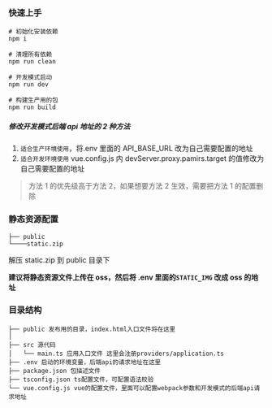 ### 快速上手

```
# 初始化安装依赖
npm i

# 清理所有依赖
npm run clean

# 开发模式启动
npm run dev

# 构建生产用的包
npm run build

```

##### 修改开发模式后端 api 地址的 2 种方法

1. `适合生产环境使用`，将.env 里面的 API_BASE_URL 改为自己需要配置的地址
2. `适合开发环境使用` vue.config.js 内 devServer.proxy.pamirs.target 的值修改为自己需要配置的地址

> 方法 1 的优先级高于方法 2，如果想要方法 2 生效，需要把方法 1 的配置删除

### 静态资源配置

```
├── public
└────static.zip
```

解压 static.zip 到 public 目录下

**建议将静态资源文件上传在 oss，然后将 .env 里面的`STATIC_IMG` 改成 oss 的地址**

### 目录结构

```
├── public 发布用的目录，index.html入口文件将在这里
│
├── src 源代码
│   └── main.ts 应用入口文件 这里会注册providers/application.ts
├── .env 启动的环境变量，后端api的请求地址在这里
├── package.json 包描述文件
├── tsconfig.json ts配置文件，可配置语法校验
└── vue.config.js vue的配置文件，里面可以配置webpack参数和开发模式的后端api请求地址

```
